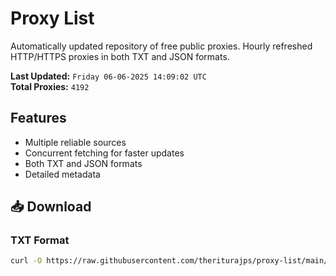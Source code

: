 # Proxy List

Automatically updated repository of free public proxies. Hourly refreshed HTTP/HTTPS proxies in both TXT and JSON formats.

**Last Updated:** `Friday 06-06-2025 14:09:02 UTC`  
**Total Proxies:** `4192`

## Features
- Multiple reliable sources
- Concurrent fetching for faster updates
- Both TXT and JSON formats
- Detailed metadata

## 📥 Download

### TXT Format
```bash
curl -O https://raw.githubusercontent.com/theriturajps/proxy-list/main/proxies.txt